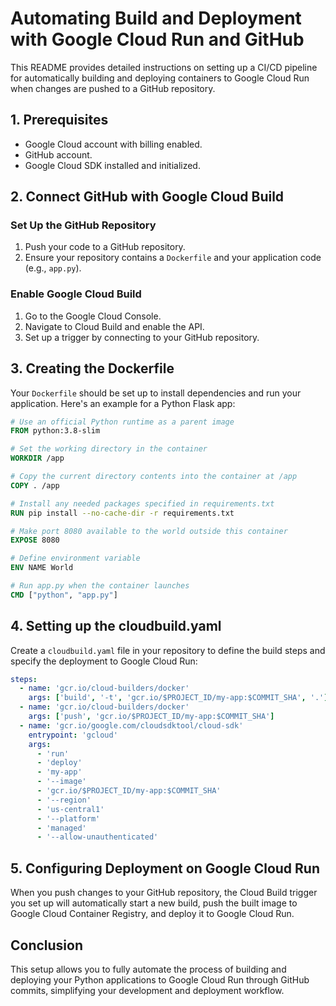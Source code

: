# Automating Build and Deployment with Google Cloud Run and GitHub

This README provides detailed instructions on setting up a CI/CD pipeline for automatically building and deploying containers to Google Cloud Run when changes are pushed to a GitHub repository.

## 1. Prerequisites

- Google Cloud account with billing enabled.
- GitHub account.
- Google Cloud SDK installed and initialized.

## 2. Connect GitHub with Google Cloud Build

### Set Up the GitHub Repository

1. Push your code to a GitHub repository.
2. Ensure your repository contains a `Dockerfile` and your application code (e.g., `app.py`).

### Enable Google Cloud Build

1. Go to the Google Cloud Console.
2. Navigate to Cloud Build and enable the API.
3. Set up a trigger by connecting to your GitHub repository.

## 3. Creating the Dockerfile

Your `Dockerfile` should be set up to install dependencies and run your application. Here's an example for a Python Flask app:

```Dockerfile
# Use an official Python runtime as a parent image
FROM python:3.8-slim

# Set the working directory in the container
WORKDIR /app

# Copy the current directory contents into the container at /app
COPY . /app

# Install any needed packages specified in requirements.txt
RUN pip install --no-cache-dir -r requirements.txt

# Make port 8080 available to the world outside this container
EXPOSE 8080

# Define environment variable
ENV NAME World

# Run app.py when the container launches
CMD ["python", "app.py"]
```

## 4. Setting up the cloudbuild.yaml

Create a `cloudbuild.yaml` file in your repository to define the build steps and specify the deployment to Google Cloud Run:

```yaml
steps:
  - name: 'gcr.io/cloud-builders/docker'
    args: ['build', '-t', 'gcr.io/$PROJECT_ID/my-app:$COMMIT_SHA', '.']
  - name: 'gcr.io/cloud-builders/docker'
    args: ['push', 'gcr.io/$PROJECT_ID/my-app:$COMMIT_SHA']
  - name: 'gcr.io/google.com/cloudsdktool/cloud-sdk'
    entrypoint: 'gcloud'
    args:
      - 'run'
      - 'deploy'
      - 'my-app'
      - '--image'
      - 'gcr.io/$PROJECT_ID/my-app:$COMMIT_SHA'
      - '--region'
      - 'us-central1'
      - '--platform'
      - 'managed'
      - '--allow-unauthenticated'
```

## 5. Configuring Deployment on Google Cloud Run

When you push changes to your GitHub repository, the Cloud Build trigger you set up will automatically start a new build, push the built image to Google Cloud Container Registry, and deploy it to Google Cloud Run.

## Conclusion

This setup allows you to fully automate the process of building and deploying your Python applications to Google Cloud Run through GitHub commits, simplifying your development and deployment workflow.
